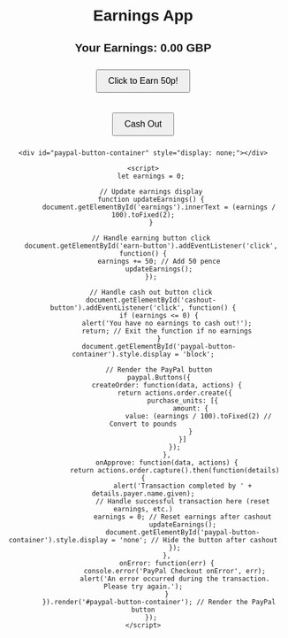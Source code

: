 <!DOCTYPE html>
<html lang="en">
<head>
    <meta charset="UTF-8">
    <meta name="viewport" content="width=device-width, initial-scale=1.0">
    <title>Earnings App</title>
    <script src="https://www.paypal.com/sdk/js?client-id=ActBvohs5C_m5NEthZcxKdza1UpVpH3FNNyq6xb1976nS7EMTZRsae-2hsONhVoPgTuROB4lDTUh00j4"></script> <!-- Replace with your actual Client ID -->
    <style>
        body {
            font-family: Arial, sans-serif;
            text-align: center;
            padding: 20px;
        }
        button {
            margin: 10px;
            padding: 10px 20px;
            font-size: 16px;
        }
    </style>
</head>
<body>
    <h1>Earnings App</h1>
    <div id="earnings-display">
        <h2>Your Earnings: <span id="earnings">0.00</span> GBP</h2>
    </div>
    <button id="earn-button">Click to Earn 50p!</button>
    <br><br>
    <button id="cashout-button">Cash Out</button>

    <div id="paypal-button-container" style="display: none;"></div>

    <script>
        let earnings = 0;

        // Update earnings display
        function updateEarnings() {
            document.getElementById('earnings').innerText = (earnings / 100).toFixed(2);
        }

        // Handle earning button click
        document.getElementById('earn-button').addEventListener('click', function() {
            earnings += 50; // Add 50 pence
            updateEarnings();
        });

        // Handle cash out button click
        document.getElementById('cashout-button').addEventListener('click', function() {
            if (earnings <= 0) {
                alert('You have no earnings to cash out!');
                return; // Exit the function if no earnings
            }
            document.getElementById('paypal-button-container').style.display = 'block';

            // Render the PayPal button
            paypal.Buttons({
                createOrder: function(data, actions) {
                    return actions.order.create({
                        purchase_units: [{
                            amount: {
                                value: (earnings / 100).toFixed(2) // Convert to pounds
                            }
                        }]
                    });
                },
                onApprove: function(data, actions) {
                    return actions.order.capture().then(function(details) {
                        alert('Transaction completed by ' + details.payer.name.given);
                        // Handle successful transaction here (reset earnings, etc.)
                        earnings = 0; // Reset earnings after cashout
                        updateEarnings();
                        document.getElementById('paypal-button-container').style.display = 'none'; // Hide the button after cashout
                    });
                },
                onError: function(err) {
                    console.error('PayPal Checkout onError', err);
                    alert('An error occurred during the transaction. Please try again.');
                }
            }).render('#paypal-button-container'); // Render the PayPal button
        });
    </script>
</body>
</html>
    
